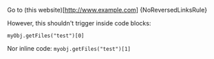 Go to (this website)[http://www.example.com] {NoReversedLinksRule}

However, this shouldn't trigger inside code blocks:

    myObj.getFiles("test")[0]

Nor inline code: `myobj.getFiles("test")[1]`
